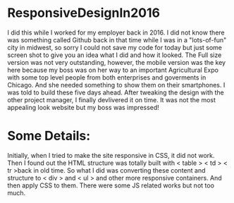 # ResponsiveDesignIn2016
I did this while I worked for my employer back in 2016. 
I did not know there was something called Github back in that time while I was in a "lots-of-fun" city in midwest, so sorry I could not save my code for today but just some screen shot to give you an idea what I did and how it looked. The Full size version was not very outstanding, however, the mobile version was the key here because my boss was on her way to an important Agricultural Expo with some top level people from both enterprises and goverments in Chicago. And she needed something to show them on their smartphones. I was told to build these five days ahead. After tweaking the design with the other project manager, I finally devlivered it on time. It was not the most appealing look website but my boss was impressed!

# Some Details:
Initially, when I tried to make the site responsive in CSS, it did not work. Then I found out the HTML structure was totally built with < table > < td > < tr >back in old time. So what I did was converting these content and structure to < div > and < ul > and other more responsive containers. And then apply CSS to them. There were some JS related works but not too much. 
